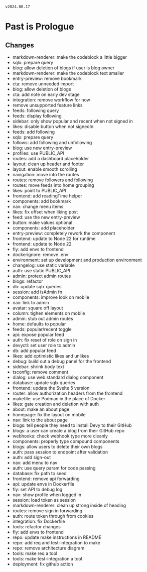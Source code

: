 `v2024.08.17`

# Past is Prologue

## Changes

- markdown-renderer: make the codeblock a little bigger
- sqlx: prepare query
- blog: allow deletion of blogs if user is blog owner
- markdown-renderer: make the codeblock text smaller
- entry-preview: remove bookmark
- cta: remove unneeded import
- blog: allow deletion of blogs
- cta: add note on early dev stage
- integration: remove workflow for now
- remove unsupported feature links
- feeds: following query
- feeds: display following
- sidebar: only show popular and recent when not signed in
- likes: disable button when not signedIn
- feeds: add following
- sqlx: prepare query
- follows: add following and unfollowing
- blog: use new entry-preview
- profiles: use PUBLIC_API
- routes: add a dashboard placeholder
- layout: clean up header and footer
- layout: enable smooth scrolling
- navigation: move into the routes
- routes: remove followers and following
- routes: move feeds into home grouping
- likes: point to PUBLIC_API
- frontend: add readingTime helper
- components: add bookmark
- nav: change menu items
- likes: fix offset when liking post
- feed: use the new entry-preview
- button: make values optional
- components: add placeholder
- entry-preview: completely rework the component
- frontend: update to Node 22 for runtime
- frontend: update to Node 22
- fly: add envs to frontend
- dockerignore: remove .env`
- environment: set up development and production environment
- changelog: use static variable
- auth: use static PUBLIC_API
- admin: protect admin routes
- blogs: refactor
- db: update sqlx queries
- session: add isAdmin fn
- components: improve look on mobile
- nav: link to admin
- avatar: square off layout
- column: tighen elements on mobile
- admin: stub out admin routes
- home: defaults to popular
- feeds: popular/recent toggle
- api: expose popular feed
- auth: fix reset of role on sign in
- devyctl: set user role to admin
- db: add popular feed
- likes: add optimistic likes and unlikes
- debug: build out a debug panel for the frontend
- sidebar: shrink body text
- tsconfig: remove comment
- dialog: use web standard dialog component
- database: update sqlx queries
- frontend: update the Svelte 5 version
- router: allow authorization headers from the frontend
- makefile: use Podman in the place of Docker
- likes: gate creation and deletion with auth
- about: make an about page
- homepage: fix the layout on mobile
- nav: link to the about page
- blogs: tell people they need to install Devy to their GitHub
- blogs: a user can create a blog from their GitHub repo
- webhooks: check webhook type more cleanly
- components: properly type compound components
- blogs: allow users to delete their own blogs
- auth: pass session to endpoint after validation
- auth: add sign-out
- nav: add menu to nav
- auth: use query param for code passing
- database: fix path to seed
- frontend: remove api forwarding
- api: update envs in Dockerfile
- fly: set API to debug log
- nav: show profile when logged in
- session: load token as session
- markdown-renderer: clean up strong inside of heading
- routes: remove sign in forwarding
- auth: route token through from cookies
- integration: fix Dockerfile
- tools: refactor changes
- fly: add envs to frontend
- repo: update make instructions in README
- repo: add req and test-integration to make
- repo: remove architecture diagram
- tools: make req a tool
- tools: make test-integration a tool
- deployment: fix github action
